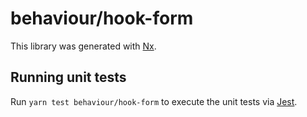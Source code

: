 # behaviour/hook-form

This library was generated with [Nx](https://nx.dev).

## Running unit tests

Run `yarn test behaviour/hook-form` to execute the unit tests via [Jest](https://jestjs.io).

